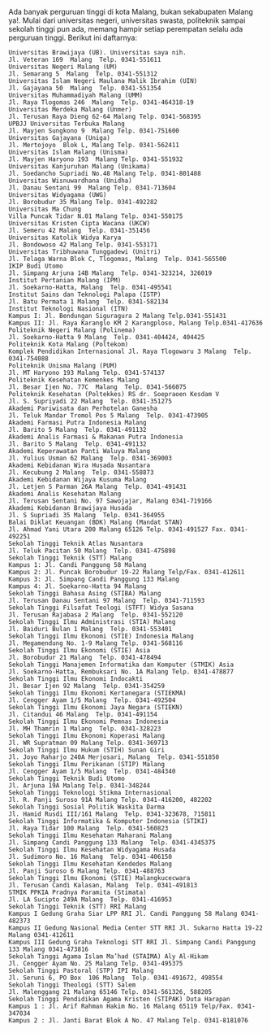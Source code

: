 Ada banyak perguruan tinggi di kota Malang, bukan sekabupaten Malang ya!. Mulai dari universitas negeri, universitas swasta, politeknik sampai sekolah tinggi pun ada, memang hampir setiap perempatan selalu ada perguruan tinggi. Berikut ini daftarnya:

    Universitas Brawijaya (UB). Universitas saya nih.
    Jl. Veteran 169  Malang  Telp. 0341-551611
    Universitas Negeri Malang (UM)
    Jl. Semarang 5  Malang  Telp. 0341-551312
    Universitas Islam Negeri Maulana Malik Ibrahim (UIN)
    Jl. Gajayana 50  Malang  Telp. 0341-551354
    Universitas Muhammadiyah Malang (UMM)
    Jl. Raya Tlogomas 246  Malang  Telp. 0341-464318-19
    Universitas Merdeka Malang (Unmer)
    Jl. Terusan Raya Dieng 62-64 Malang Telp. 0341-568395
    UPBJJ Universitas Terbuka Malang
    Jl. Mayjen Sungkono 9  Malang Telp. 0341-751600
    Universitas Gajayana (Uniga)
    Jl. Mertojoyo  Blok L, Malang Telp. 0341-562411
    Universitas Islam Malang (Unisma)
    Jl. Mayjen Haryono 193  Malang Telp. 0341-551932
    Universitas Kanjuruhan Malang (Unikama)
    Jl. Soedancho Supriadi No.48 Malang Telp. 0341-801488
    Universitas Wisnuwardhana (Unidha)
    Jl. Danau Sentani 99  Malang Telp. 0341-713604
    Universitas Widyagama (UWG)
    Jl. Borobudur 35 Malang Telp. 0341-492282
    Universitas Ma Chung
    Villa Puncak Tidar N.01 Malang Telp. 0341-550175
    Universitas Kristen Cipta Wacana (UKCW)
    Jl. Semeru 42 Malang  Telp. 0341-351456
    Universitas Katolik Widya Karya
    Jl. Bondowoso 42 Malang Telp. 0341-553171
    Universitas Tribhuwana Tunggadewi (Unitri)
    Jl. Telaga Warna Blok C, Tlogomas, Malang  Telp. 0341-565500
    IKIP Budi Utomo
    Jl. Simpang Arjuna 14B Malang  Telp. 0341-323214, 326019
    Institut Pertanian Malang (IPM)
    Jl. Soekarno-Hatta, Malang  Telp. 0341-495541
    Institut Sains dan Teknologi Palapa (ISTP)
    Jl. Batu Permata 1 Malang  Telp. 0341-582134
    Institut Teknologi Nasional (ITN)
    Kampus I: Jl. Bendungan Siguragura 2 Malang Telp.0341-551431
    Kampus II: Jl. Raya Karanglo KM 2 Karangploso, Malang Telp.0341-417636
    Politeknik Negeri Malang (Polinema)
    Jl. Soekarno-Hatta 9 Malang  Telp. 0341-404424, 404425
    Politeknik Kota Malang (Poltekom)
    Komplek Pendidikan Internasional Jl. Raya Tlogowaru 3 Malang  Telp. 0341-754088
    Politeknik Unisma Malang (PUM)
    Jl. MT Haryono 193 Malang Telp. 0341-574137
    Politeknik Kesehatan Kemenkes Malang
    Jl. Besar Ijen No. 77C  Malang  Telp. 0341-566075
    Politeknik Kesehatan (Poltekkes) RS dr. Soepraoen Kesdam V
    Jl. S. Supriyadi 22 Malang  Telp. 0341-351275
    Akademi Pariwisata dan Perhotelan Ganesha
    Jl. Teluk Mandar Tromol Pos 5 Malang  Telp. 0341-473905
    Akademi Farmasi Putra Indonesia Malang
    Jl. Barito 5 Malang  Telp. 0341-491132
    Akademi Analis Farmasi & Makanan Putra Indonesia
    Jl. Barito 5 Malang  Telp. 0341-491132
    Akademi Keperawatan Panti Waluya Malang
    Jl. Yulius Usman 62 Malang  Telp. 0341-369003
    Akademi Kebidanan Wira Husada Nusantara
    Jl. Kecubung 2 Malang  Telp. 0341-558873
    Akademi Kebidanan Wijaya Kusuma Malang
    Jl. Letjen S Parman 26A Malang  Telp. 0341-491431
    Akademi Analis Kesehatan Malang
    Jl. Terusan Sentani No. 97 Sawojajar, Malang 0341-719166
    Akademi Kebidanan Brawijaya Husada
    Jl. S Supriadi 35 Malang  Telp. 0341-364955
    Balai Diklat Keuangan (BDK) Malang (Mandat STAN)
    Jl. Ahmad Yani Utara 200 Malang 65126 Telp. 0341-491527 Fax. 0341-492251
    Sekolah Tinggi Teknik Atlas Nusantara
    Jl. Teluk Pacitan 50 Malang  Telp. 0341-475898
    Sekolah Tinggi Teknik (STT) Malang
    Kampus 1: Jl. Candi Panggung 58 Malang
    Kampus 2: Jl. Puncak Borobudur 19-22 Malang Telp/Fax. 0341-412611
    Kampus 3: Jl. Simpang Candi Panggung 133 Malang
    Kampus 4: Jl. Soekarno-Hatta 94 Malang
    Sekolah Tinggi Bahasa Asing (STIBA) Malang
    Jl. Terusan Danau Sentani 97 Malang  Telp. 0341-711593
    Sekolah Tinggi Filsafat Teologi (STFT) Widya Sasana
    Jl. Terusan Rajabasa 2 Malang  Telp. 0341-552120
    Sekolah Tinggi Ilmu Administrasi (STIA) Malang
    Jl. Baiduri Bulan 1 Malang  Telp. 0341-553401
    Sekolah Tinggi Ilmu Ekonomi (STIE) Indonesia Malang
    Jl. Megamendung No. 1-9 Malang Telp. 0341-568116
    Sekolah Tinggi Ilmu Ekonomi (STIE) Asia
    Jl. Borobudur 21 Malang  Telp. 0341-478494
    Sekolah Tinggi Manajemen Informatika dan Komputer (STMIK) Asia
    Jl. Soekarno-Hatta, Rembuksari No. 1A Malang Telp. 0341-478877
    Sekolah Tinggi Ilmu Ekonomi Indocakti
    Jl. Besar Ijen 92 Malang  Telp. 0341-354259
    Sekolah Tinggi Ilmu Ekonomi Kertanegara (STIEKMA)
    Jl. Cengger Ayam 1/5 Malang  Telp. 0341-492504
    Sekolah Tinggi Ilmu Ekonomi Jaya Negara (STIEKN)
    Jl. Citandui 46 Malang  Telp. 0341-491154
    Sekolah Tinggi Ilmu Ekonomi Pemnas Indonesia
    Jl. MH Thamrin 1 Malang  Telp. 0341-328223
    Sekolah Tinggi Ilmu Ekonomi Koperasi Malang
    Jl. WR Supratman 09 Malang Telp. 0341-369713
    Sekolah Tinggi Ilmu Hukum (STIH) Sunan Giri
    Jl. Joyo Raharjo 240A Merjosari, Malang  Telp. 0341-551850
    Sekolah Tinggi Ilmu Perikanan (STIP) Malang
    Jl. Cengger Ayam 1/5 Malang  Telp. 0341-484340
    Sekolah Tinggi Teknik Budi Utomo
    Jl. Arjuna 19A Malang Telp. 0341-348244
    Sekolah Tinggi Teknologi Stikma Internasional
    Jl. R. Panji Suroso 91A Malang Telp. 0341-416200, 482202
    Sekolah Tinggi Sosial Politik Waskita Darma
    Jl. Hamid Rusdi III/161 Malang  Telp. 0341-323678, 715811
    Sekolah Tinggi Informatika & Komputer Indonesia (STIKI)
    Jl. Raya Tidar 100 Malang  Telp. 0341-560823
    Sekolah Tinggi Ilmu Kesehatan Maharani Malang
    Jl. Simpang Candi Panggung 133 Malang  Telp. 0341-4345375
    Sekolah Tinggi Ilmu Kesehatan Widyagama Husada
    Jl. Sudimoro No. 16 Malang  Telp. 0341-406150
    Sekolah Tinggi Ilmu Kesehatan Kendedes Malang
    Jl. Panji Suroso 6 Malang Telp. 0341-488763
    Sekolah Tinggi Ilmu Ekonomi (STIE) Malangkucecwara
    Jl. Terusan Candi Kalasan, Malang  Telp. 0341-491813
    STMIK PPKIA Pradnya Paramita (Stimata)
    Jl. LA Sucipto 249A Malang  Telp. 0341-416953
    Sekolah Tinggi Teknik (STT) RRI Malang
    Kampus I Gedung Graha Siar LPP RRI Jl. Candi Panggung 58 Malang 0341-482373
    Kampus II Gedung Nasional Media Center STT RRI Jl. Sukarno Hatta 19-22 Malang 0341-412611
    Kampus III Gedung Graha Teknologi STT RRI Jl. Simpang Candi Panggung 133 Malang 0341-473816
    Sekolah Tinggi Agama Islam Ma’had (STAIMA) Aly Al-Hikam
    Jl. Cengger Ayam No. 25 Malang Telp. 0341-495375
    Sekolah Tinggi Pastoral (STP) IPI Malang
    Jl. Seruni 6, PO Box  106 Malang  Telp. 0341-491672, 498554
    Sekolah Tinggi Theologi (STT) Salem
    Jl. Malenggang 21 Malang 65146 Telp. 0341-561326, 588205
    Sekolah Tinggi Pendidikan Agama Kristen (STIPAK) Duta Harapan
    Kampus 1 : Jl. Arif Rahman Hakim No. 16 Malang 65119 Telp/Fax. 0341-347034
    Kampus 2 : Jl. Janti Barat Blok A No. 47 Malang Telp. 0341-8181076
